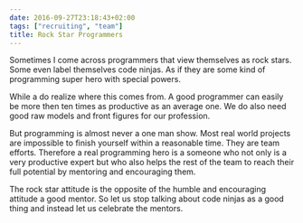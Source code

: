 ```yaml
---
date: 2016-09-27T23:18:43+02:00
tags: ["recruiting", "team"]
title: Rock Star Programmers
---
```

Sometimes I come across programmers that view themselves as rock stars. Some even label themselves code ninjas. As if they are some kind of programming super hero with special powers.

While a do realize where this comes from. A good programmer can easily be more then ten times as productive as an average one. We do also need good raw models and front figures for our profession.

But programming is almost never a one man show. Most real world projects are impossible to finish yourself within a reasonable time. They are team efforts. Therefore a real programming hero is a someone who not only is a very productive expert but who also helps the rest of the team to reach their full potential by mentoring and encouraging them.

The rock star attitude is the opposite of the humble and encouraging attitude a good mentor. So let us stop talking about code ninjas as a good thing and instead let us celebrate the mentors.
